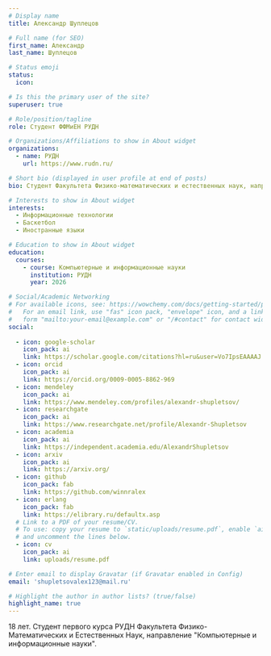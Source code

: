 ```yaml
---
# Display name
title: Александр Шуплецов

# Full name (for SEO)
first_name: Александр
last_name: Шуплецов

# Status emoji
status:
  icon: 

# Is this the primary user of the site?
superuser: true

# Role/position/tagline
role: Студент ФФМиЕН РУДН

# Organizations/Affiliations to show in About widget
organizations:
  - name: РУДН
    url: https://www.rudn.ru/

# Short bio (displayed in user profile at end of posts)
bio: Студент Факультета Физико-математических и естественных наук, направление "Компьютерные и информационные науки". 

# Interests to show in About widget
interests:
  - Информационные технологии
  - Баскетбол
  - Иностранные языки

# Education to show in About widget
education:
  courses:
    - course: Компьютерные и информационные науки
      institution: РУДН
      year: 2026

# Social/Academic Networking
# For available icons, see: https://wowchemy.com/docs/getting-started/page-builder/#icons
#   For an email link, use "fas" icon pack, "envelope" icon, and a link in the
#   form "mailto:your-email@example.com" or "/#contact" for contact widget.
social:
 
  - icon: google-scholar
    icon_pack: ai
    link: https://scholar.google.com/citations?hl=ru&user=Vo7IpsEAAAAJ
  - icon: orcid
    icon_pack: ai
    link: https://orcid.org/0009-0005-8862-969
  - icon: mendeley
    icon_pack: ai
    link: https://www.mendeley.com/profiles/alexandr-shupletsov/
  - icon: researchgate
    icon_pack: ai
    link: https://www.researchgate.net/profile/Alexandr-Shupletsov
  - icon: academia
    icon_pack: ai
    link: https://independent.academia.edu/AlexandrShupletsov
  - icon: arxiv
    icon_pack: ai
    link: https://arxiv.org/
  - icon: github
    icon_pack: fab
    link: https://github.com/winnralex
  - icon: erlang
    icon_pack: fab
    link: https://elibrary.ru/defaultx.asp
  # Link to a PDF of your resume/CV.
  # To use: copy your resume to `static/uploads/resume.pdf`, enable `ai` icons in `params.yaml`,
  # and uncomment the lines below.
  - icon: cv
    icon_pack: ai
    link: uploads/resume.pdf

# Enter email to display Gravatar (if Gravatar enabled in Config)
email: 'shupletsovalex123@mail.ru'

# Highlight the author in author lists? (true/false)
highlight_name: true
---
```


18 лет. Студент первого курса РУДН Факультета Физико-Математических и Естественных Наук, направление "Компьютерные и информационные науки". 
